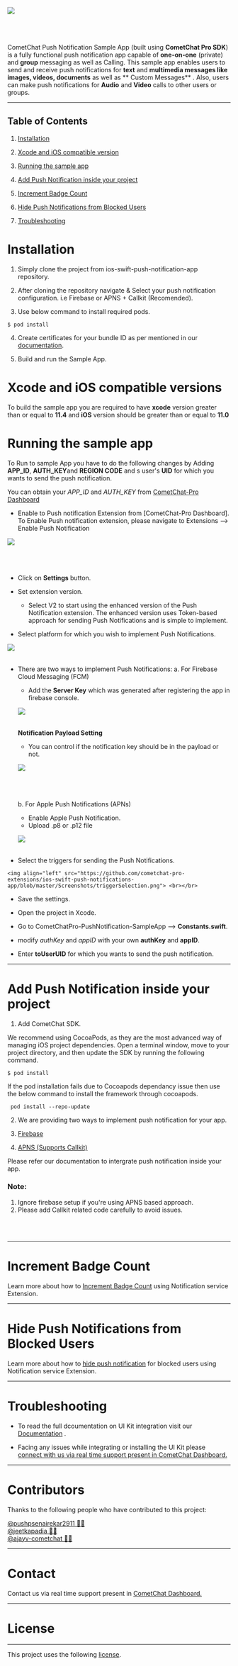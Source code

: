 
<div>
<img align="left" src="https://github.com/cometchat-pro-extensions/ios-swift-push-notifications-app/blob/master/Screenshots/Screenshot.png">

<br></br><br></br>

CometChat Push Notification Sample App (built using **CometChat Pro SDK**) is a fully functional push notification app capable of **one-on-one** (private) and **group** messaging as well as Calling. This sample app enables users to send and receive push notifications for  **text** and **multimedia messages like  images, videos, documents** as well as ** Custom Messages** . Also, users can make  push notifications for **Audio** and **Video** calls to other users or groups.


___


## Table of Contents


1. [Installation](#Installation)

2. [Xcode and iOS compatible version](#Xcode-and-iOS-compatible-version)

3. [Running the sample app](#Running-the-sample-app)

4. [Add Push Notification inside your project](#Add-Push-Notification-inside-your-project)

5. [Increment Badge Count](#Increment-Badge-Count)

6. [Hide Push Notifications from Blocked Users](#Hide-Push-Notifications-from-Blocked-Users)

7. [Troubleshooting](#Troubleshooting)



# Installation 
      
  1.  Simply clone the project from ios-swift-push-notification-app repository. 
  
  2.  After cloning the repository navigate & Select your push notification configuration. i.e Firebase or APNS + Callkit (Recomended). 
  
  3. Use below command to install required pods.
   
   ```
   $ pod install
  ```

  
  4. Create certificates for your bundle ID as per mentioned in our [documentation](https://prodocs.cometchat.com/docs/ios-extensions-enhanced-push-notification).

  5.  Build and run the Sample App.
  
# Xcode and iOS compatible versions

  To build the sample app you are required to have **xcode** version greater than or equal to **11.4** and **iOS** version should be greater than or equal to **11.0**

# Running the sample app

   To Run to sample App you have to do the following changes by Adding **APP_ID**, **AUTH_KEY**and **REGION CODE** and s user's **UID** for which you wants to send the push notification.
   
   You can obtain your  *APP_ID* and *AUTH_KEY* from [CometChat-Pro Dashboard](https://app.cometchat.com/)
   
   - Enable to Push notification Extension from [CometChat-Pro Dashboard]. To Enable Push notification extension, please navigate to Extensions --> Enable Push Notification 
   
   <img align="center" src="https://github.com/cometchat-pro-extensions/ios-swift-push-notifications-app/blob/master/Screenshots/addExtension.png"> <br></br> <br></br>
   
   - Click on **Settings** button.
   
   - Set extension version.
     - Select V2 to start using the enhanced version of the Push Notification extension. The enhanced version uses Token-based approach for sending Push Notifications and is simple to implement.
     
   - Select platform for which you wish to implement Push Notifications.
   
   <img align="left" src="https://github.com/cometchat-pro-extensions/ios-swift-push-notifications-app/blob/master/Screenshots/platformSelection.png"> <br></br> 
   
   - There are two ways to implement Push Notifications:
     a. For Firebase Cloud Messaging (FCM)
        - Add the **Server Key** which was generated after registering the app in firebase console.
        
        <img align="left" src="https://github.com/cometchat-pro-extensions/ios-swift-push-notifications-app/blob/master/Screenshots/fcmServerKey.png"> <br></br>
        
        **Notification Payload Setting**
        - You can control if the notification key should be in the payload or not.
        
        <img align="left" src="https://github.com/cometchat-pro-extensions/ios-swift-push-notifications-app/blob/master/Screenshots/notificationPayload.png"> <br></br><br></br>
        
     b. For Apple Push Notifications (APNs)
        - Enable Apple Push Notification.
        - Upload .p8 or .p12 file
        
        <img align="left" src="https://github.com/cometchat-pro-extensions/ios-swift-push-notifications-app/blob/master/Screenshots/apnsEnabling.png"> <br></br>
                
   - Select the triggers for sending the Push Notifications.
   
    <img align="left" src="https://github.com/cometchat-pro-extensions/ios-swift-push-notifications-app/blob/master/Screenshots/triggerSelection.png"> <br></br>
   
   - Save the settings.
   
   - Open the project in Xcode. 
          
   - Go to CometChatPro-PushNotification-SampleApp -->  **Constants.swift**.
                  
   - modify *authKey* and *appID* with your own **authKey** and **appID**.
   
   - Enter **toUserUID** for which you wants to send the push notification.

___

# Add Push Notification inside your project
   
   1. Add CometChat SDK.
   
   We recommend using CocoaPods, as they are the most advanced way of managing iOS project dependencies. Open a terminal   window, move to your project directory, and then update the SDK  by running the following command.
   
   ```
   $ pod install
   ```
   
   If the pod installation fails due to Cocoapods dependancy issue then use the below command to install the framework through cocoapods.
  
  ```
   pod install --repo-update
   ```
   2. We are providing two ways to implement push notification for your app. 
   
   1. [Firebase](https://prodocs.cometchat.com/docs/ios-extensions-enhanced-push-notification)
   2. [APNS (Supports Callkit)](https://prodocs.cometchat.com/docs/ios-extensions-enhanced-push-notification-apns)
   
   Please refer our documentation to intergrate push notification inside your app.
   
   ### Note: 
   
   1. Ignore firebase setup if you're using APNS based approach. 
   2. Please add Callkit related code carefully to avoid issues.

   
 <br></br>  

___

# Increment Badge Count

Learn more about how to [Increment Badge Count](https://github.com/cometchat-pro-samples/ios-swift-push-notifications-app/blob/master/IncrementBadgeCount.md) using Notification service Extension.
___

# Hide Push Notifications from Blocked Users

Learn more about how to [hide push notification](https://github.com/cometchat-pro-samples/ios-swift-push-notifications-app/blob/master/Customize.md) for blocked users using Notification service Extension.
    
___   

# Troubleshooting

- To read the full dcoumentation on UI Kit integration visit our [Documentation](https://prodocs.cometchat.com/docs/ios-ui-kit)  .

- Facing any issues while integrating or installing the UI Kit please <a href="https://app.cometchat.io/"> connect with us via real time support present in CometChat Dashboard.</a>

---

# Contributors

Thanks to the following people who have contributed to this project:

[@pushpsenairekar2911 👨‍💻](https://github.com/pushpsenairekar2911) <br>
[@jeetkapadia 👨‍💻](https://github.com/jeetkapadia)
<br>
[@ajayv-cometchat 👨‍💻](https://github.com/ajayv-cometchat)
<br>

---

# Contact

Contact us via real time support present in [CometChat Dashboard.](https://app.cometchat.io/)

---

# License

---

This project uses the following [license](https://github.com/cometchat-pro/ios-swift-chat-app/blob/master/License.md).
